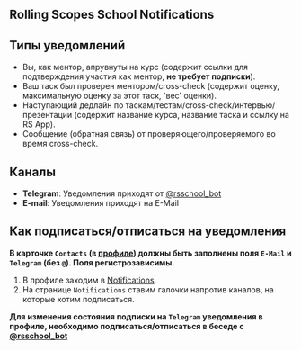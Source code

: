 ## Rolling Scopes School Notifications

## Типы уведомлений

- Вы, как ментор, апрувнуты на курс (содержит ссылки для подтверждения участия как ментор, **не требует подписки**).
- Ваш таск был проверен ментором/cross-check (содержит оценку, максимальную оценку за этот таск, 'вес' оценки).
- Наступающий дедлайн по таскам/тестам/cross-check/интервью/презентации (содержит название курса, название таска и ссылку на RS App).
- Сообщение (обратная связь) от проверяющего/проверяемого во время cross-check.

## Каналы

- **Telegram**: Уведомления приходят от [@rsschool_bot](https://t.me/rsschool_bot)
- **E-mail**: Уведомления приходят на E-Mail

## Как подписаться/отписаться на уведомления

**В карточке `Contacts` (в [профиле](https://app.rs.school/profile)) должны быть заполнены поля `E-Mail` и `Telegram` (без `@`). Поля регистрозависимы.**

1. В профиле заходим в [Notifications](https://app.rs.school/profile/notifications).
2. На странице `Notifications` ставим галочки напротив каналов, на которые хотим подписаться.

**Для изменения состояния подписки на `Telegram` уведомления в профиле, необходимо подписаться/отписаться в беседе с [@rsschool_bot](https://t.me/rsschool_bot)**
